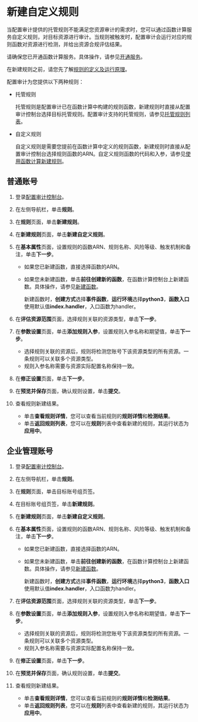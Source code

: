 # 新建自定义规则

当配置审计提供的托管规则不能满足您资源审计的需求时，您可以通过函数计算服务自定义规则，对目标资源进行审计。当规则被触发时，配置审计会运行对应的规则函数对资源进行检测，并给出资源合规评估结果。

请确保您已开通函数计算服务。具体操作，请参见[开通服务]()。

在新建规则之前，请您先了解[规则的定义及运行原理](/cn.zh-CN/资源合规审计/规则的定义及运行原理.md)。

配置审计为您提供以下两种规则：

-   托管规则

    托管规则是配置审计已在函数计算中构建的规则函数，新建规则时直接从配置审计控制台选择目标托管规则。配置审计支持的托管规则，请参见[托管规则列表](/cn.zh-CN/托管规则/托管规则列表.md)。

-   自定义规则

    自定义规则是需要您提前在函数计算中定义的规则函数，新建规则时直接从配置审计控制台选择规则函数的ARN。自定义规则函数的代码和入参，请参见[使用函数计算新建规则](/cn.zh-CN/资源合规审计/管理规则/使用函数计算新建规则.md)。


## 普通账号

1.  登录[配置审计控制台](https://config.console.aliyun.com)。

2.  在左侧导航栏，单击**规则**。

3.  在**规则**页面，单击**新建规则**。

4.  在**新建规则**页面，单击**新建自定义规则**。

5.  在**基本属性**页面，设置规则的函数ARN、规则名称、风险等级、触发机制和备注，单击**下一步**。

    -   如果您已新建函数，直接选择函数的ARN。
    -   如果您未新建函数，单击**前往创建新的函数**，在函数计算控制台上新建函数。具体操作，请参见[新建函数](https://help.aliyun.com/document_detail/73338.html)。

        新建函数时，**创建方式**选择**事件函数**，**运行环境**选择**python3**，**函数入口**使用默认值**index.handler**，入口函数为handler。

6.  在**评估资源范围**页面，选择规则关联的资源类型，单击**下一步**。

7.  在**参数设置**页面，单击**添加规则入参**，设置规则入参名称和期望值，单击**下一步**。

    -   选择规则关联的资源后，规则将检测您账号下该资源类型的所有资源。一条规则可以关联多个资源类型。
    -   规则入参名称需要与资源实际配置名称保持一致。
8.  在**修正设置**页面，单击**下一步**。

9.  在**预览并保存**页面，确认规则设置，单击**提交**。

10. 查看规则新建结果。

    -   单击**查看规则详情**，您可以查看当前规则的**规则详情**和**检测结果**。
    -   单击**返回规则列表**，您可以在**规则**列表中查看新建的规则，其运行状态为**应用中**。

## 企业管理账号

1.  登录[配置审计控制台](https://config.console.aliyun.com)。

2.  在左侧导航栏，单击**规则**。

3.  在**规则**页面，单击目标账号组页签。

4.  在目标账号组页签，单击**新建规则**。

5.  在**新建规则**页面，单击**新建自定义规则**。

6.  在**基本属性**页面，设置规则的函数ARN、规则名称、风险等级、触发机制和备注，单击**下一步**。

    -   如果您已新建函数，直接选择函数的ARN。
    -   如果您未新建函数，单击**前往创建新的函数**，在函数计算控制台上新建函数。具体操作，请参见[新建函数](https://help.aliyun.com/document_detail/73338.html)。

        新建函数时，**创建方式**选择**事件函数**，**运行环境**选择**python3**，**函数入口**使用默认值**index.handler**，入口函数为handler。

7.  在**评估资源范围**页面，选择规则关联的资源类型，单击**下一步**。

8.  在**参数设置**页面，单击**添加规则入参**，设置规则入参名称和期望值，单击**下一步**。

    -   选择规则关联的资源后，规则将检测您账号下该资源类型的所有资源。一条规则可以关联多个资源类型。
    -   规则入参名称需要与资源实际配置名称保持一致。
9.  在**修正设置**页面，单击**下一步**。

10. 在**预览并保存**页面，确认规则设置，单击**提交**。

11. 查看规则新建结果。

    -   单击**查看规则详情**，您可以查看当前规则的**规则详情**和**检测结果**。
    -   单击**返回规则列表**，您可以在**规则**列表中查看新建的规则，其运行状态为**应用中**。

